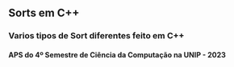 ## Sorts em C++

### Varios tipos de Sort diferentes feito em C++

#### APS do 4º Semestre de Ciência da Computação na UNIP - 2023